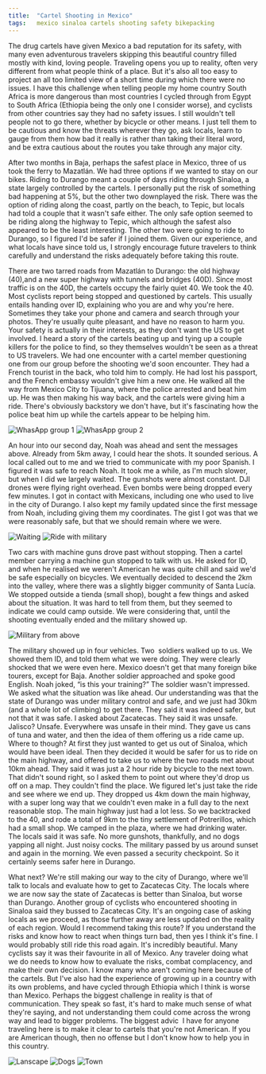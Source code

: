 ```yaml
---
title:  "Cartel Shooting in Mexico"
tags:   mexico sinaloa cartels shooting safety bikepacking
---
```


The drug cartels have given Mexico a bad reputation for its safety, with many even adventurous travelers skipping this beautiful country filled mostly with kind, loving people. Traveling opens you up to reality, often very different from what people think of a place. But it's also all too easy to project an all too limited view of a short time during which there were no issues. I have this challenge when telling people my home country South Africa is more dangerous than most countries I cycled through from Egypt to South Africa (Ethiopia being the only one I consider worse), and cyclists from other countries say they had no safety issues. I still wouldn't tell people not to go there, whether by bicycle or other means. I just tell them to be cautious and know the threats wherever they go, ask locals, learn to gauge from them how bad it really is rather than taking their literal word, and be extra cautious about the routes you take through any major city.

After two months in Baja, perhaps the safest place in Mexico, three of us took the ferry to Mazatlán. We had three options if we wanted to stay on our bikes. Riding to Durango meant a couple of days riding through Sinaloa, a state largely controlled by the cartels. I personally put the risk of something bad happening at 5%, but the other two downplayed the risk. There was the option of riding along the coast, partly on the beach, to Tepic, but locals had told a couple that it wasn't safe either. The only safe option seemed to be riding along the highway to Tepic, which although the safest also appeared to be the least interesting. The other two were going to ride to Durango, so I figured I'd be safer if I joined them. Given our experience, and what locals have since told us, I strongly encourage future travelers to think carefully and understand the risks adequately before taking this route.

There are two tarred roads from Mazatlán to Durango: the old highway (40),and a new super highway with tunnels and bridges (40D). Since most traffic is on the 40D, the cartels occupy the fairly quiet 40. We took the 40. Most cyclists report being stopped and questioned by cartels. This usually entails handing over ID, explaining who you are and why you're here. Sometimes they take your phone and camera and search through your photos. They're usually quite pleasant, and have no reason to harm you. Your safety is actually in their interests, as they don't want the US to get involved. I heard a story of the cartels beating up and tying up a couple killers for the police to find, so they themselves wouldn't be seen as a threat to US travelers. We had one encounter with a cartel member questioning one from our group before the shooting we'd soon encounter. They had a French tourist in the back, who told him to comply. He had lost his passport, and the French embassy wouldn't give him a new one. He walked all the way from Mexico City to Tijuana, where the police arrested and beat him up. He was then making his way back, and the cartels were giving him a ride. There's obviously backstory we don't have, but it's fascinating how the police beat him up while the cartels appear to be helping him.

![WhasApp group 1](/assets/Screenshot_20250127-105916.png)
![WhasApp group 2](/assets/Screenshot_20250127-110216.png)

An hour into our second day, Noah was ahead and sent the messages above. Already from 5km away, I could hear the shots. It sounded serious. A local called out to me and we tried to communicate with my poor Spanish. I figured it was safe to reach Noah. It took me a while, as I'm much slower, but when I did we largely waited. The gunshots were almost constant. DJI drones were flying right overhead. Even bombs were being dropped every few minutes. I got in contact with Mexicans, including one who used to live in the city of Durango. I also kept my family updated since the first message from Noah, including giving them my coordinates. The gist I got was that we were reasonably safe, but that we should remain where we were.

![Waiting](/assets/P1244665.jpeg)
![Ride with military](/assets/PXL_20250124_215138168.jpg)

Two cars with machine guns drove past without stopping. Then a cartel member carrying a machine gun stopped to talk with us. He asked for ID, and when he realised we weren't American he was quite chill and said we'd be safe especially on bicycles. We eventually decided to descend the 2km into the valley, where there was a slightly bigger community of Santa Lucía. We stopped outside a tienda (small shop), bought a few things and asked about the situation. It was hard to tell from them, but they seemed to indicate we could camp outside. We were considering that, until the shooting eventually ended and the military showed up.

![Military from above](/assets/P1254690.jpeg)

The military showed up in four vehicles. Two  soldiers walked up to us. We showed them ID, and told them what we were doing. They were clearly shocked that we were even here. Mexico doesn't get that many foreign bike tourers, except for Baja. Another soldier approached and spoke good English. Noah joked, “is this your training?” The soldier wasn't impressed. We asked what the situation was like ahead. Our understanding was that the state of Durango was under military control and safe, and we just had 30km (and a whole lot of climbing) to get there. They said it was indeed safer, but not that it was safe. I asked about Zacatecas. They said it was unsafe. Jalisco? Unsafe. Everywhere was unsafe in their mind. They gave us cans of tuna and water, and then the idea of them offering us a ride came up. Where to though? At first they just wanted to get us out of Sinaloa, which would have been ideal. Then they decided it would be safer for us to ride on the main highway, and offered to take us to where the two roads met about 10km ahead. They said it was just a 2 hour ride by bicycle to the next town. That didn't sound right, so I asked them to point out where they'd drop us off on a map. They couldn't find the place. We figured let's just take the ride and see where we end up. They dropped us 4km down the main highway, with a super long way that we couldn't even make in a full day to the next reasonable stop. The main highway just had a lot less. So we backtracked to the 40, and rode a total of 9km to the tiny settlement of Potrerillos, which had a small shop. We camped in the plaza, where we had drinking water. The locals said it was safe. No more gunshots, thankfully, and no dogs yapping all night. Just noisy cocks. The military passed by us around sunset and again in the morning. We even passed a security checkpoint. So it certainly seems safer here in Durango.

What next? We're still making our way to the city of Durango, where we'll talk to locals and evaluate how to get to Zacatecas City. The locals where we are now say the state of Zacatecas is better than Sinaloa, but worse than Durango. Another group of cyclists who encountered shooting in Sinaloa said they bussed to Zacatecas City. It's an ongoing case of asking locals as we proceed, as those further away are less updated on the reality of each region. Would I recommend taking this route? If you understand the risks and know how to react when things turn bad, then yes I think it's fine. I would probably still ride this road again. It's incredibly beautiful. Many cyclists say it was their favourite in all of Mexico. Any traveler doing what we do needs to know how to evaluate the risks, combat complacency, and make their own decision. I know many who aren't coming here because of the cartels. But I've also had the experience of growing up in a country with its own problems, and have cycled through Ethiopia which I think is worse than Mexico. Perhaps the biggest challenge in reality is that of communication. They speak so fast, it's hard to make much sense of what they're saying, and not understanding them could come across the wrong way and lead to bigger problems. The biggest advic  I have for anyone traveling here is to make it clear to cartels that you're not American. If you are American though, then no offense but I don't know how to help you in this country.

![Lanscape](/assets/P1254697.jpeg)
![Dogs](/assets/P1254690.jpeg)
![Town](/assets/P1234633.jpeg)



























